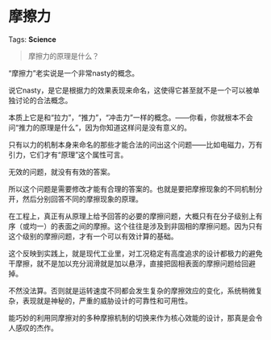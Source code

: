 # 摩擦力

Tags: **Science**

> 摩擦力的原理是什么？



“摩擦力”老实说是一个非常nasty的概念。

说它nasty，是它是根据力的效果表现来命名，这使得它甚至就不是一个可以被单独讨论的合法概念。

本质上它是和“拉力”，“推力”，“冲击力”一样的概念。——你看，你就根本不会问“推力的原理是什么”，因为你知道这样问是没有意义的。

只有以力的机制本身来命名的那些才能合法的问出这个问题——比如电磁力，万有引力，它们才有“原理”这个属性可言。

无效的问题，就没有有效的答案。

所以这个问题是需要修改才能有合理的答案的。也就是要把摩擦现象的不同机制分开，然后分别回答不同的摩擦现象的原理。

在工程上，真正有从原理上给予回答的必要的摩擦问题，大概只有在分子级别上有序（或均一）的表面之间的摩擦。这个往往是涉及到非固相的摩擦问题。因为只有这个级别的摩擦问题，才有一个可以有效计算的基础。

这个反映到实践上，就是现代工业里，对工况稳定有高度追求的设计都极力的避免干摩擦，就不是加以充分润滑就是加以悬浮，直接把固相表面的摩擦问题给回避掉。

不然没法算。否则就是运转速度不同都会发生复杂的摩擦效应的变化，系统稍微复杂，表现就是神秘的，严重的威胁设计的可靠性和可用性。

能巧妙的利用同摩擦对的多种摩擦机制的切换来作为核心效能的设计，那真是会令人感叹的杰作。



